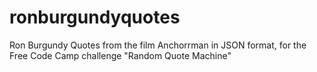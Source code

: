 # ronburgundyquotes
Ron Burgundy Quotes from the film Anchorrman in JSON format, for the Free Code Camp challenge "Random Quote Machine"
